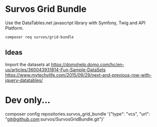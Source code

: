 # Survos Grid Bundle

Use the DataTables.net javascript library with Symfony, Twig and API Platform.

```bash
composer req survos/grid-bundle
```

## 

## Ideas

Import the datasets at https://domohelp.domo.com/hc/en-us/articles/360043931814-Fun-Sample-DataSets
https://www.mytechylife.com/2015/09/29/next-and-previous-row-with-jquery-datatables/

# Dev only...

composer config repositories.survos_grid_bundle '{"type": "vcs", "url": "git@github.com:survos/SurvosGridBundle.git"}'

